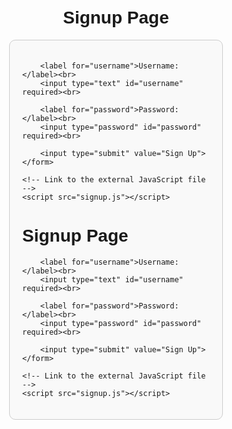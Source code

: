 <!DOCTYPE html>
<html lang="en">
<head>
    <meta charset="UTF-8">
    <meta name="viewport" content="width=device-width, initial-scale=1.0">
    <title>Signup</title>
    <style>
        body {
            font-family: Arial, sans-serif;
            text-align: center;
            margin-top: 50px;
        }
        form {
            display: inline-block;
            text-align: left;
            padding: 20px;
            border: 1px solid #ccc;
            border-radius: 10px;
            background-color: #f9f9f9;
            width: 300px;
        }
        input[type="text"], input[type="password"] {
            width: 100%;
            padding: 8px;
            margin-bottom: 10px;
            border: 1px solid #ccc;
            border-radius: 4px;
        }
        input[type="submit"] {
            width: 100%;
            padding: 10px;
            background-color: #4CAF50;
            color: white;
            border: none;
            border-radius: 4px;
            cursor: pointer;
        }
        input[type="submit"]:hover {
            background-color: #45a049;
        }
        .error {
            color: red;
            margin-bottom: 10px;
        }
    </style>
</head>
<body>
    <h1>Signup Page</h1>
    <form id="signupForm">
        <div class="error" id="errorMsg"></div>

        <label for="username">Username:</label><br>
        <input type="text" id="username" required><br>

        <label for="password">Password:</label><br>
        <input type="password" id="password" required><br>

        <input type="submit" value="Sign Up">
    </form>

    <!-- Link to the external JavaScript file -->
    <script src="signup.js"></script>
</body>
</html>


<!DOCTYPE html>
<html lang="en">
<head>
    <meta charset="UTF-8">
    <meta name="viewport" content="width=device-width, initial-scale=1.0">
    <title>Signup</title>
    <style>
        body {
            font-family: Arial, sans-serif;
            text-align: center;
            margin-top: 50px;
        }
        form {
            display: inline-block;
            text-align: left;
            padding: 20px;
            border: 1px solid #ccc;
            border-radius: 10px;
            background-color: #f9f9f9;
            width: 300px;
        }
        input[type="text"], input[type="password"] {
            width: 100%;
            padding: 8px;
            margin-bottom: 10px;
            border: 1px solid #ccc;
            border-radius: 4px;
        }
        input[type="submit"] {
            width: 100%;
            padding: 10px;
            background-color: #4CAF50;
            color: white;
            border: none;
            border-radius: 4px;
            cursor: pointer;
        }
        input[type="submit"]:hover {
            background-color: #45a049;
        }
        .error {
            color: red;
            margin-bottom: 10px;
        }
    </style>
</head>
<body>
    <h1>Signup Page</h1>
    <form id="signupForm">
        <div class="error" id="errorMsg"></div>

        <label for="username">Username:</label><br>
        <input type="text" id="username" required><br>

        <label for="password">Password:</label><br>
        <input type="password" id="password" required><br>

        <input type="submit" value="Sign Up">
    </form>

    <!-- Link to the external JavaScript file -->
    <script src="signup.js"></script>
</body>
</html>
